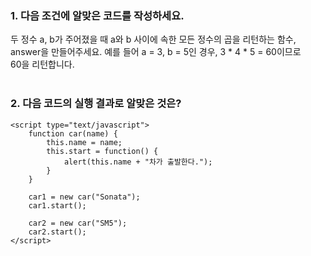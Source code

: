 ### 1. 다음 조건에 알맞은 코드를 작성하세요.

두 정수 a, b가 주어졌을 때 a와 b 사이에 속한 모든 정수의 곱을 리턴하는 함수,<br> 
answer을 만들어주세요. 예를 들어 a = 3, b = 5인 경우, 3 * 4 * 5 = 60이므로<br>
60을 리턴합니다.<br>
<br>
### 2. 다음 코드의 실행 결과로 알맞은 것은?
```
<script type="text/javascript">
    function car(name) {
        this.name = name;
        this.start = function() {
            alert(this.name + "차가 출발한다.");
        }
    }

    car1 = new car("Sonata");
    car1.start();
    
    car2 = new car("SM5");
    car2.start();
</script>